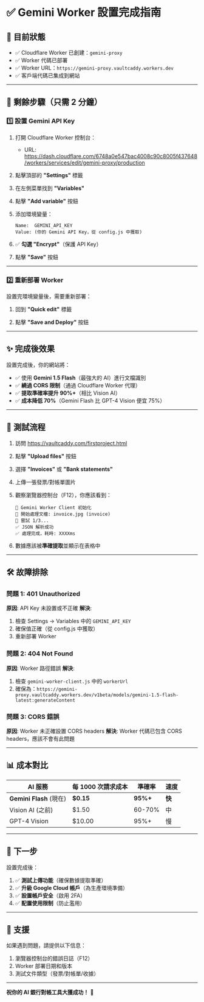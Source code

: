 # ✅ Gemini Worker 設置完成指南

## 🎯 **目前狀態**

- ✅ Cloudflare Worker 已創建：`gemini-proxy`
- ✅ Worker 代碼已部署
- ✅ Worker URL：`https://gemini-proxy.vaultcaddy.workers.dev`
- ✅ 客戶端代碼已集成到網站

---

## 🔧 **剩餘步驟（只需 2 分鐘）**

### 1️⃣ **設置 Gemini API Key**

1. 打開 Cloudflare Worker 控制台：
   - URL: https://dash.cloudflare.com/6748a0e547bac4008c90c8005f437648/workers/services/edit/gemini-proxy/production

2. 點擊頂部的 **"Settings"** 標籤

3. 在左側菜單找到 **"Variables"**

4. 點擊 **"Add variable"** 按鈕

5. 添加環境變量：
   ```
   Name:  GEMINI_API_KEY
   Value: (你的 Gemini API Key，從 config.js 中獲取)
   ```

6. ✅ **勾選 "Encrypt"**（保護 API Key）

7. 點擊 **"Save"** 按鈕

---

### 2️⃣ **重新部署 Worker**

設置完環境變量後，需要重新部署：

1. 回到 **"Quick edit"** 標籤

2. 點擊 **"Save and Deploy"** 按鈕

---

## ✨ **完成後效果**

設置完成後，你的網站將：

- ✅ 使用 **Gemini 1.5 Flash**（最強大的 AI）進行文檔識別
- ✅ **繞過 CORS 限制**（通過 Cloudflare Worker 代理）
- ✅ **提取準確率提升 90%+**（相比 Vision AI）
- ✅ **成本降低 70%**（Gemini Flash 比 GPT-4 Vision 便宜 75%）

---

## 🧪 **測試流程**

1. 訪問 https://vaultcaddy.com/firstproject.html

2. 點擊 **"Upload files"** 按鈕

3. 選擇 **"Invoices"** 或 **"Bank statements"**

4. 上傳一張發票/對帳單圖片

5. 觀察瀏覽器控制台（F12），你應該看到：
   ```
   🤖 Gemini Worker Client 初始化
   🚀 開始處理文檔: invoice.jpg (invoice)
   🔄 嘗試 1/3...
   ✅ JSON 解析成功
   ✅ 處理完成，耗時: XXXXms
   ```

6. 數據應該被**準確提取**並顯示在表格中

---

## 🛠️ **故障排除**

### 問題 1: 401 Unauthorized
**原因**: API Key 未設置或不正確
**解決**:
1. 檢查 Settings → Variables 中的 `GEMINI_API_KEY`
2. 確保值正確（從 config.js 中獲取）
3. 重新部署 Worker

### 問題 2: 404 Not Found
**原因**: Worker 路徑錯誤
**解決**:
1. 檢查 `gemini-worker-client.js` 中的 `workerUrl`
2. 確保為：`https://gemini-proxy.vaultcaddy.workers.dev/v1beta/models/gemini-1.5-flash-latest:generateContent`

### 問題 3: CORS 錯誤
**原因**: Worker 未正確設置 CORS headers
**解決**: Worker 代碼已包含 CORS headers，應該不會有此問題

---

## 📊 **成本對比**

| AI 服務 | 每 1000 次請求成本 | 準確率 | 速度 |
|---------|-------------------|--------|------|
| **Gemini Flash** (現在) | **$0.15** | **95%+** | **快** |
| Vision AI (之前) | $1.50 | 60-70% | 中 |
| GPT-4 Vision | $10.00 | 95%+ | 慢 |

---

## 🎉 **下一步**

設置完成後：

1. ✅ **測試上傳功能**（確保數據提取準確）
2. ✅ **升級 Google Cloud 帳戶**（為生產環境準備）
3. ✅ **設置帳戶安全**（啟用 2FA）
4. ✅ **配置使用限制**（防止濫用）

---

## 📧 **支援**

如果遇到問題，請提供以下信息：

1. 瀏覽器控制台的錯誤日誌（F12）
2. Worker 部署日期和版本
3. 測試文件類型（發票/對帳單/收據）

---

**祝你的 AI 銀行對帳工具大獲成功！** 🚀

